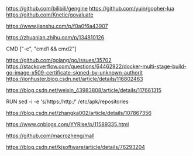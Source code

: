 https://github.com/bilibili/gengine
https://github.com/yuin/gopher-lua
https://github.com/Knetic/govaluate

https://www.jianshu.com/p/f0a0f6a43907

https://zhuanlan.zhihu.com/p/134810126


CMD ["-c", "cmd1 && cmd2"]

https://github.com/golang/go/issues/35702
https://stackoverflow.com/questions/64462922/docker-multi-stage-build-go-image-x509-certificate-signed-by-unknown-authorit
https://jonhuster.blog.csdn.net/article/details/116802463

https://blog.csdn.net/weixin_43983808/article/details/117661315

RUN sed -i -e 's/https:/http:/' /etc/apk/repositories

https://blog.csdn.net/zhangka002/article/details/107867356

https://www.cnblogs.com/YYRise/p/11589335.html

https://github.com/macrozheng/mall

https://blog.csdn.net/kjsoftware/article/details/76293204
